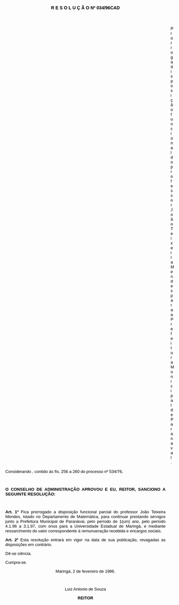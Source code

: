 <BODY TEXT="#000000">

<B><FONT FACE="Arial"><P ALIGN="CENTER">R E S O L U &Ccedil; &Atilde; O Nº 034/96CAD</P>
</B></FONT><FONT SIZE=2>
<P>&nbsp;</P><DIR>
<DIR>
<DIR>
<DIR>
<DIR>
<DIR>
<DIR>
<DIR>
<DIR>
<DIR>
<DIR>
<DIR>
<DIR>

</FONT><FONT FACE="Arial"><P ALIGN="JUSTIFY">Prorroga disposi&ccedil;&atilde;o funcional do professor Jo&atilde;o Teixeira Mendes para a Prefeitura Municipal de Paranaval.</P>
</FONT><FONT SIZE=2></DIR>
</DIR>
</DIR>
</DIR>
</DIR>
</DIR>
</DIR>
</DIR>
</DIR>
</DIR>
</DIR>
</DIR>
</DIR>

</FONT><FONT FACE="Arial"><P ALIGN="JUSTIFY">Considerando , contido &agrave;s fIs. 256 a 260 do processo nº 534/76,</P>
<P ALIGN="JUSTIFY"></P>
<P ALIGN="JUSTIFY">&nbsp;</P>
<B><P ALIGN="JUSTIFY">O CONSELHO DE ADMINISTRA&Ccedil;&Atilde;O APROVOU E EU, REITOR, SANCIONO A SEGUINTE RESOLU&Ccedil;&Atilde;O:</P>
</B><P ALIGN="JUSTIFY"></P>
<P ALIGN="JUSTIFY">&nbsp;</P>
<B><P ALIGN="JUSTIFY">Art. 1º</B> Fica prorrogado a disposi&ccedil;&atilde;o funcional parcial do professor Jo&atilde;o Teixeira Mendes, lotado no Departamento de Matem&aacute;tica, para continuar prestando servigos junto a Prefeitura Municipal de Paran&aacute;vai, pelo per&iacute;odo de 1(um) ano, pelo per&iacute;odo 4.1.96 a 3.1.97, com onus para a Universidade Estadual de Maring&aacute;, e mediante ressarcimento do valor correspondente &agrave; remunuera&ccedil;&atilde;o recebida e encargos sociais.</P>
<B><P ALIGN="JUSTIFY">Art. 2º</B> Esta resolu&ccedil;&atilde;o entrar&aacute; em vigor na data de sua publica&ccedil;&atilde;o, revagadas as disposi&ccedil;&otilde;es em contr&aacute;rio.</P>
<P ALIGN="JUSTIFY">D&ecirc;-se ci&ecirc;ncia.</P>
<P ALIGN="JUSTIFY">Cumpra-se.</P>
<P ALIGN="CENTER"></P>
<P ALIGN="CENTER">Maring&aacute;, 2 de fevereiro de 1996.</P>
<P ALIGN="CENTER"></P>
<P ALIGN="CENTER">&nbsp;</P>
<P ALIGN="CENTER">Luiz Antonio de Souza</P>
<B><P ALIGN="CENTER">REITOR</P></B></FONT></BODY>
